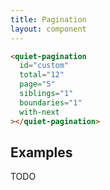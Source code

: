 ```yaml
---
title: Pagination
layout: component
---
```


```html {.example}
<quiet-pagination 
  id="custom" 
  total="12" 
  page="5" 
  siblings="1" 
  boundaries="1" 
  with-next
></quiet-pagination>
```

## Examples

TODO
